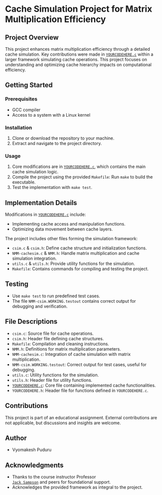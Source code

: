 # Cache Simulation Project for Matrix Multiplication Efficiency

## Project Overview
This project enhances matrix multiplication efficiency through a detailed cache simulation. Key contributions were made in [`YOURCODEHERE.c`](YOURCODEHERE.c) within a larger framework simulating cache operations. This project focuses on understanding and optimizing cache hierarchy impacts on computational efficiency.

## Getting Started
### Prerequisites
- GCC compiler
- Access to a system with a Linux kernel

### Installation
1. Clone or download the repository to your machine.
2. Extract and navigate to the project directory.

### Usage
1. Core modifications are in [`YOURCODEHERE.c`](YOURCODEHERE.c), which contains the main cache simulation logic.
2. Compile the project using the provided `Makefile`: Run `make` to build the executable.
3. Test the implementation with `make test`.

## Implementation Details
Modifications in [`YOURCODEHERE.c`](YOURCODEHERE) include:
- Implementing cache access and manipulation functions.
- Optimizing data movement between cache layers.

The project includes other files forming the simulation framework:

- `csim.c` & `csim.h`: Define cache structure and initialization functions.
- `NMM-cachesim.c` & `NMM.h`: Handle matrix multiplication and cache simulation integration.
- `utils.c` & `utils.h`: Provide utility functions for the simulation.
- `Makefile`: Contains commands for compiling and testing the project.

## Testing
- Use `make test` to run predefined test cases.
- The file `NMM-csim.WORKING.testout` contains correct output for debugging and verification.

## File Descriptions
- `csim.c`: Source file for cache operations.
- `csim.h`: Header file defining cache structures.
- `Makefile`: Compilation and cleaning instructions.
- `NMM.h`: Definitions for matrix multiplication parameters.
- `NMM-cachesim.c`: Integration of cache simulation with matrix multiplication.
- `NMM-csim.WORKING.testout`: Correct output for test cases, useful for debugging.
- `utils.c`: Utility functions for the simulation.
- `utils.h`: Header file for utility functions.
- [`YOURCODEHERE.c`](YOURCODEHERE): Core file containing implemented cache functionalities.
- `YOURCODEHERE.h`: Header file for functions defined in `YOURCODEHERE.c`.

## Contributions
This project is part of an educational assignment. External contributions are not applicable, but discussions and insights are welcome.

## Author
- Vyomakesh Puduru

## Acknowledgments
- Thanks to the course instructor Professor 	
[`Jack Sampson`](https://www.eecs.psu.edu/departments/directory-detail-g.aspx?q=jms1257) and peers for foundational support.
- Acknowledges the provided framework as integral to the project.
